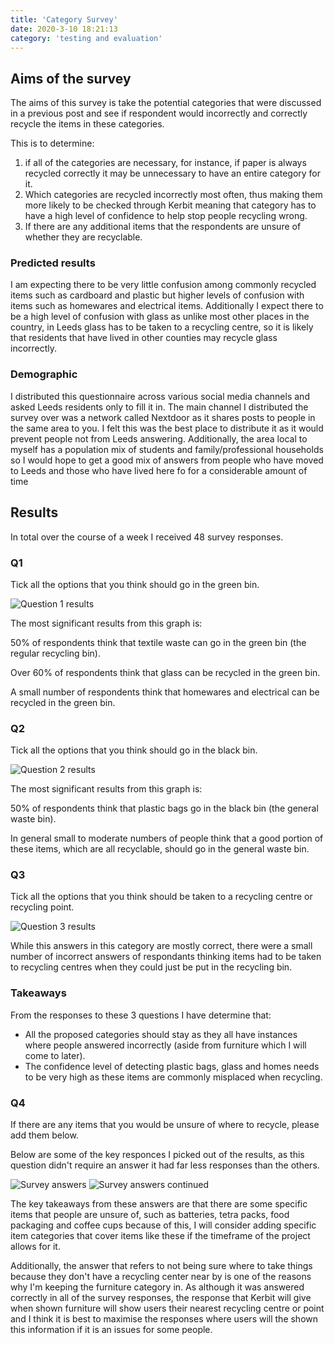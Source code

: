 ```yaml
---
title: 'Category Survey'
date: 2020-3-10 18:21:13
category: 'testing and evaluation'
---
```


## Aims of the survey

The aims of this survey is take the potential categories that were discussed in a previous post and see if respondent would incorrectly and correctly recycle the items in these categories.

This is to determine:

1. if all of the categories are necessary, for instance, if paper is always recycled correctly it may be unnecessary to have an entire category for it.
2. Which categories are recycled incorrectly most often, thus making them more likely to be checked through Kerbit meaning that category has to have a high level of confidence to help stop people recycling wrong.
3. If there are any additional items that the respondents are unsure of whether they are recyclable.

### Predicted results

I am expecting there to be very little confusion among commonly recycled items such as cardboard and plastic but higher levels of confusion with items such as homewares and electrical items. Additionally I expect there to be a high level of confusion with glass as unlike most other places in the country, in Leeds glass has to be taken to a recycling centre, so it is likely that residents that have lived in other counties may recycle glass incorrectly.

### Demographic

I distributed this questionnaire across various social media channels and asked Leeds residents only to fill it in. The main channel I distributed the survey over was a network called Nextdoor as it shares posts to people in the same area to you. I felt this was the best place to distribute it as it would prevent people not from Leeds answering. Additionally, the area local to myself has a population mix of students and family/professional households so I would hope to get a good mix of answers from people who have moved to Leeds and those who have lived here fo for a considerable amount of time

## Results

In total over the course of a week I received 48 survey responses.

### Q1

Tick all the options that you think should go in the green bin.

![Question 1 results](../images/q1.png)

The most significant results from this graph is:

50% of respondents think that textile waste can go in the green bin (the regular recycling bin).

Over 60% of respondents think that glass can be recycled in the green bin.

A small number of respondents think that homewares and electrical can be recycled in the green bin.

### Q2

Tick all the options that you think should go in the black bin.

![Question 2 results](../images/q2.png)

The most significant results from this graph is:

50% of respondents think that plastic bags go in the black bin (the general waste bin).

In general small to moderate numbers of people think that a good portion of these items, which are all recyclable, should go in the general waste bin.

### Q3

Tick all the options that you think should be taken to a recycling centre or recycling point.

![Question 3 results](../images/q3.png)

While this answers in this category are mostly correct, there were a small number of incorrect answers of respondants thinking items had to be taken to recycling centres when they could just be put in the recycling bin.

### Takeaways

From the responses to these 3 questions I have determine that:

- All the proposed categories should stay as they all have instances where people answered incorrectly (aside from furniture which I will come to later).
- The confidence level of detecting plastic bags, glass and homes needs to be very high as these items are commonly misplaced when recycling.

### Q4

If there are any items that you would be unsure of where to recycle, please add them below.

Below are some of the key responces I picked out of the results, as this question didn't require an answer it had far less responses than the others.

![Survey answers](../images/surveyanswer.png)
![Survey answers continued](../images/surveyanswer2.png)

The key takeaways from these answers are that there are some specific items that people are unsure of, such as batteries, tetra packs, food packaging and coffee cups because of this, I will consider adding specific item categories that cover items like these if the timeframe of the project allows for it.

Additionally, the answer that refers to not being sure where to take things because they don't have a recycling center near by is one of the reasons why I'm keeping the furniture category in. As although it was answered correctly in all of the survey responses, the response that Kerbit will give when shown furniture will show users their nearest recycling centre or point and I think it is best to maximise the responses where users will the shown this information if it is an issues for some people.

